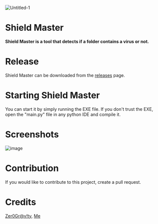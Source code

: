 ![Untitled-1](https://github.com/AgentP5547/Shield-Master/assets/97083513/51f25f80-58cc-4dfe-a27e-0b880d4dbd64)

# Shield Master

**Shield Master is a tool that detects if a folder contains a virus or not.**

# Release
Shield Master can be downloaded from the [releases](https://github.com/AgentP5547/Shield-Master/releases/) page.

# Starting Shield Master

You can start it by simply running the EXE file.
If you don't trust the EXE, open the "main.py" file in any python IDE and compile it.

# Screenshots
![image](https://github.com/AgentP5547/Shield-Master/assets/97083513/a3e2481f-e7e3-434d-9509-cc505d34a018)


# Contribution

If you would like to contribute to this project, create a pull request.

# Credits 

[Zer0Gr@v!ty](https://github.com/zer0gra/), [Me](https://github.com/zer0gra/)
